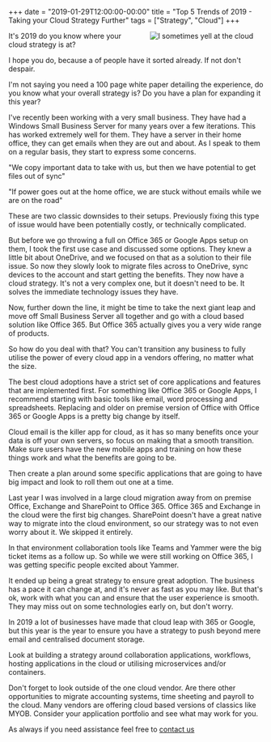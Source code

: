 +++
date = "2019-01-29T12:00:00-00:00"
title = "Top 5 Trends of 2019 - Taking your Cloud Strategy Further"
tags = ["Strategy", "Cloud"]
+++

<img src="/images/oldmanyellsatcloud.jpg" title="I sometimes yell at the cloud" alt="I sometimes yell at the cloud" align=right hspace=20>
It's 2019 do you know where your cloud strategy is at?

I hope you do, because a of people have it sorted already.  If not don't despair.

I'm not saying you need a 100 page white paper detailing the experience, do you know what your overall strategy is?  Do you have a plan for expanding it this year?
<!--more-->

I've recently been working with a very small business.  They have had a Windows Small Business Server for many years over a few iterations.  This has worked extremely well for them.  They have a server in their home office, they can get emails when they are out and about.  As I speak to them on a regular basis, they start to express some concerns.

"We copy important data to take with us, but then we have potential to get files out of sync"

"If power goes out at the home office, we are stuck without emails while we are on the road"

These are two classic downsides to their setups.  Previously fixing this type of issue would have been potentially costly, or technically complicated.

But before we go throwing a full on Office 365 or Google Apps setup on them, I took the first use case and discussed some options.  They knew a little bit about OneDrive, and we focused on that as a solution to their file issue.  So now they slowly look to migrate files across to OneDrive, sync devices to the account and start getting the benefits.  They now have a cloud strategy.  It's not a very complex one, but it doesn't need to be.  It solves the immediate technology issues they have.

Now, further down the line, it might be time to take the next giant leap and move off Small Business Server all together and go with a cloud based solution like Office 365.  But Office 365 actually gives you a very wide range of products.

So how do you deal with that?  You can't transition any business to fully utilise the power of every cloud app in  a vendors offering, no matter what the size.

The best cloud adoptions have a strict set of core applications and features that are implemented first.  For something like Office 365 or Google Apps, I recommend starting with basic tools like email, word processing and spreadsheets.  Replacing and older on premise version of Office with Office 365 or Google Apps is a pretty big change by itself.

Cloud email is the killer app for cloud, as it has so many benefits once your data is off your own servers, so focus on making that a smooth transition.  Make sure users have the new mobile apps and training on how these things work and what the benefits are going to be.

Then create a plan around some specific applications that are going to have big impact and look to roll them out one at a time.

Last year I was involved in a large cloud migration away from on premise Office, Exchange and SharePoint to Office 365.    Office 365 and Exchange in the cloud were the first big changes.  SharePoint doesn't have a great native way to migrate into the cloud environment, so our strategy was to not even worry about it.  We skipped it entirely.

In that environment collaboration tools like Teams and Yammer were the big ticket items as a follow up.  So while we were still working on Office 365, I was getting specific people excited about Yammer.

It ended up being a great strategy to ensure great adoption.  The business has a pace it can change at, and it's never as fast as you may like.  But that's ok, work with what you can and ensure that the user experience is smooth.  They may miss out on some technologies early on, but don't worry.

In 2019 a lot of businesses have made that cloud leap with 365 or Google, but this year is the year to ensure you have a strategy to push beyond mere email and centralised document storage.

Look at building a strategy around collaboration applications, workflows, hosting applications in the cloud or utilising microservices and/or containers.

Don't forget to look outside of the one cloud vendor.  Are there other opportunities to migrate accounting systems, time sheeting and payroll to the cloud.  Many vendors are offering cloud based versions of classics like MYOB.  Consider your application portfolio and see what may work for you.

As always if you need assistance feel free to [contact us](/contactus)
